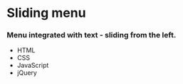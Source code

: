 # Sliding menu

### Menu integrated with text - sliding from the left.

- HTML 
- CSS
- JavaScript
- jQuery
